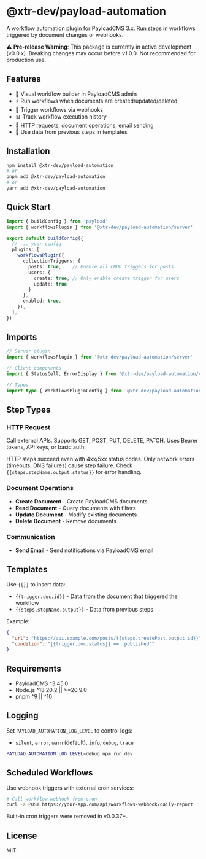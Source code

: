 # @xtr-dev/payload-automation

A workflow automation plugin for PayloadCMS 3.x. Run steps in workflows triggered by document changes or webhooks.

⚠️ **Pre-release Warning**: This package is currently in active development (v0.0.x). Breaking changes may occur before v1.0.0. Not recommended for production use.

## Features

- 🔄 Visual workflow builder in PayloadCMS admin
- ⚡ Run workflows when documents are created/updated/deleted
- 🎯 Trigger workflows via webhooks
- 📊 Track workflow execution history
- 🔧 HTTP requests, document operations, email sending
- 🔗 Use data from previous steps in templates

## Installation

```bash
npm install @xtr-dev/payload-automation
# or
pnpm add @xtr-dev/payload-automation
# or
yarn add @xtr-dev/payload-automation
```

## Quick Start

```typescript
import { buildConfig } from 'payload'
import { workflowsPlugin } from '@xtr-dev/payload-automation/server'

export default buildConfig({
  // ... your config
  plugins: [
    workflowsPlugin({
      collectionTriggers: {
        posts: true,    // Enable all CRUD triggers for posts
        users: { 
          create: true, // Only enable create trigger for users
          update: true
        }
      },
      enabled: true,
    }),
  ],
})
```

## Imports

```typescript
// Server plugin
import { workflowsPlugin } from '@xtr-dev/payload-automation/server'

// Client components  
import { StatusCell, ErrorDisplay } from '@xtr-dev/payload-automation/client'

// Types
import type { WorkflowsPluginConfig } from '@xtr-dev/payload-automation'
```

## Step Types

### HTTP Request
Call external APIs. Supports GET, POST, PUT, DELETE, PATCH. Uses Bearer tokens, API keys, or basic auth.

HTTP steps succeed even with 4xx/5xx status codes. Only network errors (timeouts, DNS failures) cause step failure. Check `{{steps.stepName.output.status}}` for error handling.

### Document Operations
- **Create Document** - Create PayloadCMS documents
- **Read Document** - Query documents with filters
- **Update Document** - Modify existing documents  
- **Delete Document** - Remove documents

### Communication
- **Send Email** - Send notifications via PayloadCMS email

## Templates

Use `{{}}` to insert data:

- `{{trigger.doc.id}}` - Data from the document that triggered the workflow  
- `{{steps.stepName.output}}` - Data from previous steps

Example:
```json
{
  "url": "https://api.example.com/posts/{{steps.createPost.output.id}}",
  "condition": "{{trigger.doc.status}} == 'published'"
}
```

## Requirements

- PayloadCMS ^3.45.0
- Node.js ^18.20.2 || >=20.9.0
- pnpm ^9 || ^10

## Logging

Set `PAYLOAD_AUTOMATION_LOG_LEVEL` to control logs:
- `silent`, `error`, `warn` (default), `info`, `debug`, `trace`

```bash
PAYLOAD_AUTOMATION_LOG_LEVEL=debug npm run dev
```

## Scheduled Workflows

Use webhook triggers with external cron services:

```bash
# Call workflow webhook from cron
curl -X POST https://your-app.com/api/workflows-webhook/daily-report
```

Built-in cron triggers were removed in v0.0.37+.

## License

MIT
